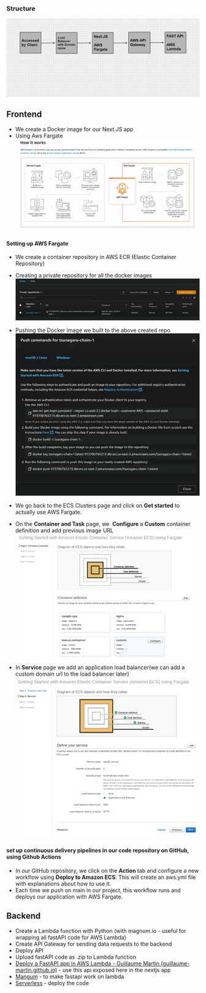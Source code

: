 ### Structure
![structure.png](./structure.png)
## Frontend
- We create a Docker image for our Next.JS app
- Using Aws Fargate 
![fargate.png](./front-images/fargate.png)
#### Setting up AWS Fargate
- We create a container repository in AWS ECR (Elastic Container Repository)
- Creating a private repository for all the docker images![repo.png](./front-images/repo.png)
- Pushing the Docker image we built to the above created repo![docker-push.png](./front-images/docker-push.png)

- We go back to the ECS Clusters page and click on **Get started** to actually use AWS Fargate.
- On the **Container and Task** page, we  **Configure** a **Custom** container definition and add previous image URL![clusters.png](./front-images/clusters.png)
- In **Service** page we add an application load balancer(we can add a custom domain url to the load balancer later)![load-balancer.png](./front-images/load-balancer.png)

#### set up continuous delivery pipelines in our code repository on GitHub, using **Github Actions**
- In our GitHub repository, we click on the **Action** tab and configure a new workflow using **Deploy to Amazon ECS**. This will create an aws.yml file with explanations about how to use it.
- Each time we push on main in our project, this workflow runs and deploys our application with AWS Fargate.



## Backend
- Create a Lambda function with Python (with magnum.io - useful for wrapping all fastAPI code for AWS Lambda)
- Create API Gateway for sending data requests to the backend 
- Deploy API 
- Upload fastAPI code as .zip to Lambda function
- [Deploy a FastAPI app in AWS Lambda - Guillaume Martin (guillaume-martin.github.io)](https://guillaume-martin.github.io/deploy-fastapi-on-aws-lambda.html) - use this api exposed here in the nextjs app
- [Mangum](https://mangum.io/) - to make fastapi work on lambda
- [Serverless](serverless.com) - deploy the code